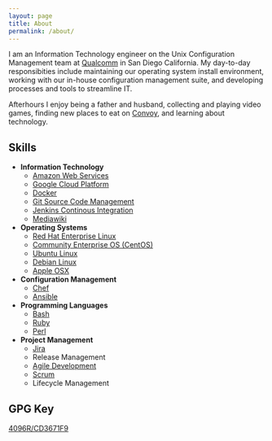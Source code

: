 ```yaml
---
layout: page
title: About
permalink: /about/
---
```


I am an Information Technology engineer on the Unix Configuration Management team at [Qualcomm](https://www.qualcomm.com) in San Diego California. My day-to-day responsibities include maintaining our operating system install environment, working with our in-house configuration management suite, and developing processes and tools to streamline IT.

Afterhours I enjoy being a father and husband, collecting and playing video games, finding new places to eat on [Convoy](http://www.convoydistrict.com/eat/), and learning about technology.

## Skills

- **Information Technology**
  - [Amazon Web Services](https://aws.amazon.com/)
  - [Google Cloud Platform](https://cloud.google.com/)
  - [Docker](https://www.docker.com)
  - [Git Source Code Management](https://git-scm.com/)
  - [Jenkins Continous Integration](https://jenkins-ci.org/)
  - [Mediawiki](https://www.mediawiki.org/wiki/MediaWiki)
- **Operating Systems**
  - [Red Hat Enterprise Linux](https://www.redhat.com/en/technologies/linux-platforms/enterprise-linux)
  - [Community Enterprise OS \(CentOS\)](https://www.centos.org/)
  - [Ubuntu Linux](https://www.ubuntu.com/)
  - [Debian Linux](https://www.debian.org/)
  - [Apple OSX](https://www.apple.com/osx/)
- **Configuration Management**
  - [Chef](https://www.chef.io/)
  - [Ansible](http://www.ansible.com/home)
- **Programming Languages**
  - [Bash](https://www.gnu.org/software/bash/)
  - [Ruby](https://www.ruby-lang.org/en/)
  - [Perl](https://www.perl.org/)
- **Project Management**
  - [Jira](https://www.atlassian.com/software/jira)
  - Release Management
  - [Agile Development](http://www.agilemanifesto.org/)
  - [Scrum](https://en.wikipedia.org/wiki/Scrum_(software_development))
  - Lifecycle Management

## GPG Key

[4096R/CD3671F9](https://pgp.mit.edu/pks/lookup?op=vindex&search=0x4FA270F5CD3671F9)
